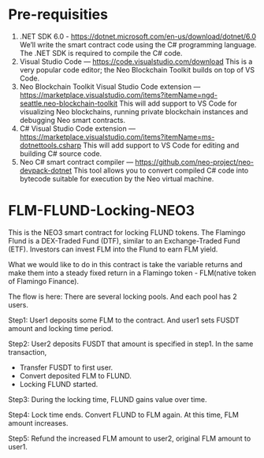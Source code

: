 # Pre-requisities
1. .NET SDK 6.0 - https://dotnet.microsoft.com/en-us/download/dotnet/6.0
  We’ll write the smart contract code using the C# programming language. The .NET SDK is required to compile the C# code.
2. Visual Studio Code — https://code.visualstudio.com/download
  This is a very popular code editor; the Neo Blockchain Toolkit builds on top of VS Code.
3. Neo Blockchain Toolkit Visual Studio Code extension — https://marketplace.visualstudio.com/items?itemName=ngd-seattle.neo-blockchain-toolkit
  This will add support to VS Code for visualizing Neo blockchains, running private blockchain instances and debugging Neo smart contracts.
4. C# Visual Studio Code extension — https://marketplace.visualstudio.com/items?itemName=ms-dotnettools.csharp
  This will add support to VS Code for editing and building C# source code.
5. Neo C# smart contract compiler — https://github.com/neo-project/neo-devpack-dotnet
  This tool allows you to convert compiled C# code into bytecode suitable for execution by the Neo virtual machine.
  
# FLM-FLUND-Locking-NEO3
This is the NEO3 smart contract for locking FLUND tokens.
The Flamingo Flund is a DEX-Traded Fund (DTF), similar to an Exchange-Traded Fund (ETF). Investors can invest FLM into the Flund to earn FLM yield.

What we would like to do in this contract is take the variable returns and make them into a steady fixed return in a Flamingo token - FLM(native token of Flamingo Finance).


The flow is here:
There are several locking pools. And each pool has 2 users.

Step1:
User1 deposits some FLM to the contract.
And user1 sets FUSDT amount and locking time period.

Step2:
User2 deposits FUSDT that amount is specified in step1.
In the same transaction,
- Transfer FUSDT to first user.
- Convert deposited FLM to FLUND.
- Locking FLUND started.

Step3:
During the locking time, FLUND gains value over time.

Step4:
Lock time ends.
Convert FLUND to FLM again. At this time, FLM amount increases.

Step5:
Refund the increased FLM amount to user2, original FLM amount to user1.


